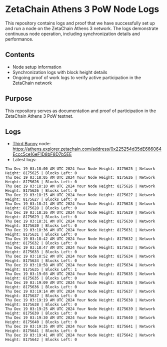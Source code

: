 # ZetaChain Athens 3 PoW Node Logs
This repository contains logs and proof that we have successfully set up and run a node on the ZetaChain Athens 3 network. The logs demonstrate continuous node operation, including synchronization details and performance.

## Contents
- Node setup information
- Synchronization logs with block height details
- Ongoing proof of work logs to verify active participation in the ZetaChain network

## Purpose
This repository serves as documentation and proof of participation in the ZetaChain Athens 3 PoW testnet.

## Logs

- [Third Bunny](https://thirdbunny.xyz/) node: https://athens.explorer.zetachain.com/address/0x225254d35dE666064Eccc5ce16eF1D8bF8D7b5EE
- Latest logs:
```
Thu Dec 19 03:18:00 AM UTC 2024 Your Node Height: 8175625 | Network Height: 8175625 | Blocks Left: 0
Thu Dec 19 03:18:05 AM UTC 2024 Your Node Height: 8175626 | Network Height: 8175626 | Blocks Left: 0
Thu Dec 19 03:18:10 AM UTC 2024 Your Node Height: 8175626 | Network Height: 8175626 | Blocks Left: 0
Thu Dec 19 03:18:15 AM UTC 2024 Your Node Height: 8175627 | Network Height: 8175627 | Blocks Left: 0
Thu Dec 19 03:18:21 AM UTC 2024 Your Node Height: 8175628 | Network Height: 8175628 | Blocks Left: 0
Thu Dec 19 03:18:26 AM UTC 2024 Your Node Height: 8175629 | Network Height: 8175629 | Blocks Left: 0
Thu Dec 19 03:18:31 AM UTC 2024 Your Node Height: 8175630 | Network Height: 8175630 | Blocks Left: 0
Thu Dec 19 03:18:36 AM UTC 2024 Your Node Height: 8175631 | Network Height: 8175631 | Blocks Left: 0
Thu Dec 19 03:18:42 AM UTC 2024 Your Node Height: 8175632 | Network Height: 8175632 | Blocks Left: 0
Thu Dec 19 03:18:47 AM UTC 2024 Your Node Height: 8175633 | Network Height: 8175633 | Blocks Left: 0
Thu Dec 19 03:18:52 AM UTC 2024 Your Node Height: 8175634 | Network Height: 8175634 | Blocks Left: 0
Thu Dec 19 03:18:58 AM UTC 2024 Your Node Height: 8175634 | Network Height: 8175635 | Blocks Left: 1
Thu Dec 19 03:19:03 AM UTC 2024 Your Node Height: 8175635 | Network Height: 8175635 | Blocks Left: 0
Thu Dec 19 03:19:09 AM UTC 2024 Your Node Height: 8175636 | Network Height: 8175636 | Blocks Left: 0
Thu Dec 19 03:19:14 AM UTC 2024 Your Node Height: 8175637 | Network Height: 8175637 | Blocks Left: 0
Thu Dec 19 03:19:19 AM UTC 2024 Your Node Height: 8175638 | Network Height: 8175638 | Blocks Left: 0
Thu Dec 19 03:19:25 AM UTC 2024 Your Node Height: 8175639 | Network Height: 8175639 | Blocks Left: 0
Thu Dec 19 03:19:30 AM UTC 2024 Your Node Height: 8175640 | Network Height: 8175640 | Blocks Left: 0
Thu Dec 19 03:19:35 AM UTC 2024 Your Node Height: 8175641 | Network Height: 8175641 | Blocks Left: 0
Thu Dec 19 03:19:41 AM UTC 2024 Your Node Height: 8175642 | Network Height: 8175642 | Blocks Left: 0
```
